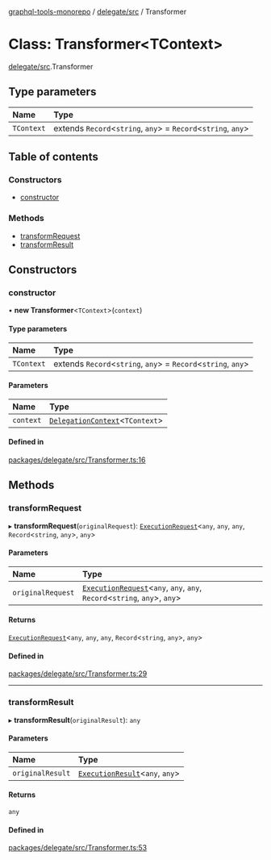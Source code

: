 [graphql-tools-monorepo](../README) / [delegate/src](../modules/delegate_src) / Transformer

# Class: Transformer<TContext\>

[delegate/src](../modules/delegate_src).Transformer

## Type parameters

| Name       | Type                                                            |
| :--------- | :-------------------------------------------------------------- |
| `TContext` | extends `Record`\<`string`, `any`> = `Record`\<`string`, `any`> |

## Table of contents

### Constructors

- [constructor](delegate_src.Transformer#constructor)

### Methods

- [transformRequest](delegate_src.Transformer#transformrequest)
- [transformResult](delegate_src.Transformer#transformresult)

## Constructors

### constructor

• **new Transformer**<`TContext`\>(`context`)

#### Type parameters

| Name       | Type                                                            |
| :--------- | :-------------------------------------------------------------- |
| `TContext` | extends `Record`\<`string`, `any`> = `Record`\<`string`, `any`> |

#### Parameters

| Name      | Type                                                                                    |
| :-------- | :-------------------------------------------------------------------------------------- |
| `context` | [`DelegationContext`](/docs/api/interfaces/delegate_src.DelegationContext)\<`TContext`> |

#### Defined in

[packages/delegate/src/Transformer.ts:16](https://github.com/ardatan/graphql-tools/blob/master/packages/delegate/src/Transformer.ts#L16)

## Methods

### transformRequest

▸ **transformRequest**(`originalRequest`):
[`ExecutionRequest`](/docs/api/interfaces/utils_src.ExecutionRequest)\<`any`, `any`, `any`,
`Record`\<`string`, `any`>, `any`>

#### Parameters

| Name              | Type                                                                                                                           |
| :---------------- | :----------------------------------------------------------------------------------------------------------------------------- |
| `originalRequest` | [`ExecutionRequest`](/docs/api/interfaces/utils_src.ExecutionRequest)\<`any`, `any`, `any`, `Record`\<`string`, `any`>, `any`> |

#### Returns

[`ExecutionRequest`](/docs/api/interfaces/utils_src.ExecutionRequest)\<`any`, `any`, `any`,
`Record`\<`string`, `any`>, `any`>

#### Defined in

[packages/delegate/src/Transformer.ts:29](https://github.com/ardatan/graphql-tools/blob/master/packages/delegate/src/Transformer.ts#L29)

---

### transformResult

▸ **transformResult**(`originalResult`): `any`

#### Parameters

| Name             | Type                                                                               |
| :--------------- | :--------------------------------------------------------------------------------- |
| `originalResult` | [`ExecutionResult`](/docs/api/interfaces/utils_src.ExecutionResult)\<`any`, `any`> |

#### Returns

`any`

#### Defined in

[packages/delegate/src/Transformer.ts:53](https://github.com/ardatan/graphql-tools/blob/master/packages/delegate/src/Transformer.ts#L53)

